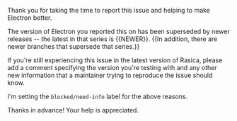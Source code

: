 Thank you for taking the time to report this issue and helping to make Electron better.

The version of Electron you reported this on has been superseded by newer releases -- the latest in that series is {{NEWER}}.
{{In addition, there are newer branches that supersede that series.}}

If you're still experiencing this issue in the latest version of Rasica, please add a comment specifying the version you're testing with and any other new information that a maintainer trying to reproduce the issue should know.

I'm setting the `blocked/need-info` label for the above reasons.

Thanks in advance! Your help is appreciated.
